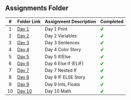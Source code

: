 ##  Assignments Folder

|   #   | Folder Link | Assignment Description  | Completed |
| :---: | ----------- | ----------------------- | --------- |
|   1   |[Day 1](./Day_1)|Day 1 Print           |<img src="https://github.com/ACHarrison32/4883-PT-Harrison/blob/main/index.png" width="10">|
|   2   |[Day 2](./Day_2)|Day 2 Variables       |<img src="https://github.com/ACHarrison32/4883-PT-Harrison/blob/main/index.png" width="10">|
|   3   |[Day 3](./Day_3)|Day 3 Sentences       |<img src="https://github.com/ACHarrison32/4883-PT-Harrison/blob/main/index.png" width="10">|
|   4   |[Day 4](./Day_4)|Day 4 Color Story     |<img src="https://github.com/ACHarrison32/4883-PT-Harrison/blob/main/index.png" width="10">|
|   5   |[Day 5](./Day_5)|Day 5 If/Else         |<img src="https://github.com/ACHarrison32/4883-PT-Harrison/blob/main/index.png" width="10">|
|   6   |[Day 6](./Day_6)|Day 6 Else If (ELIF)  |<img src="https://github.com/ACHarrison32/4883-PT-Harrison/blob/main/index.png" width="10">|
|   7   |[Day 7](./Day_7)|Day 7 Nested If       |<img src="https://github.com/ACHarrison32/4883-PT-Harrison/blob/main/index.png" width="10">|
|   8   |[Day 8](./Day_8)|Day 8 IF ELSE Story   |<img src="https://github.com/ACHarrison32/4883-PT-Harrison/blob/main/index.png" width="10">|
|   9   |[Day 9](./Day_9)|Day 9 Ints, Floats    |<img src="https://github.com/ACHarrison32/4883-PT-Harrison/blob/main/index.png" width="10">|
|   10  |[Day 10](./Day_10)|Day 10 Math         |<img src="https://github.com/ACHarrison32/4883-PT-Harrison/blob/main/index.png" width="10">|
